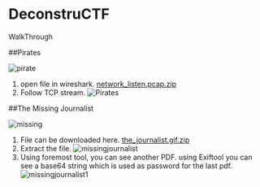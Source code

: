 # DeconstruCTF
WalkThrough


##Pirates

![pirate](https://user-images.githubusercontent.com/48149717/135705254-1d60b22e-dced-49aa-b67b-0a45673b65dc.jpg)
1. open file in wireshark.
[network_listen.pcap.zip](https://github.com/Nikdhayal/DeconstruCTF/files/7270930/network_listen.pcap.zip)
2. Follow TCP stream. 
![Pirates](https://user-images.githubusercontent.com/48149717/135705311-8044c1dd-a96d-48c7-a72b-6dc4d8554a03.jpg)


##The Missing Journalist


![missing](https://user-images.githubusercontent.com/48149717/135705352-e680b3eb-afed-4466-bc69-e353c1e93a2e.jpg)
1. File can be downloaded here.
[the_journalist.gif.zip](https://github.com/Nikdhayal/DeconstruCTF/files/7270932/the_journalist.gif.zip)
2. Extract the file.
![missingjournalist](https://user-images.githubusercontent.com/48149717/135705386-1628e7b2-9518-49c9-ae50-9b8e60cb0ab1.jpg)
3. Using foremost tool, you can see another PDF.
using Exiftool you can see a base64 string which is used as password for the last pdf.
![missingjournalist1](https://user-images.githubusercontent.com/48149717/135705405-36b75b6a-1f7d-40d7-83d0-a263d8e4669f.jpg)
